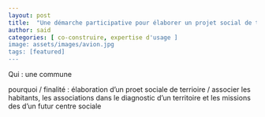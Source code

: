 ```yaml
---
layout: post
title:  "Une démarche participative pour élaborer un projet social de territoire à Avion (62) "
author: said
categories: [ co-construire, expertise d'usage ]
image: assets/images/avion.jpg
tags: [featured]
---
```


Qui : une commune

pourquoi / finalité : élaboration d’un proet sociale de terrioire / associer les habitants, les associations dans le diagnostic d’un territoire et les missions des d’un futur centre sociale
